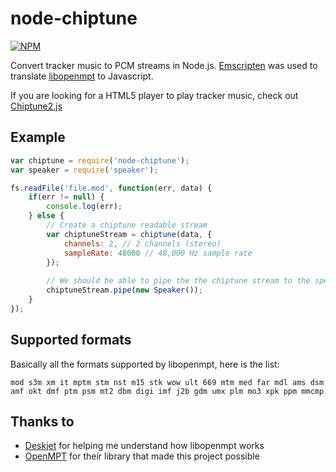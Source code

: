 # node-chiptune
[![NPM](https://nodei.co/npm/node-chiptune.png)](https://nodei.co/npm/node-chiptune/)

Convert tracker music to PCM streams in Node.js.
[Emscripten](https://github.com/kripken/emscripten) was used to translate [libopenmpt](http://lib.openmpt.org/libopenmpt) to Javascript.

If you are looking for a HTML5 player to play tracker music, check out [Chiptune2.js](https://github.com/deskjet/chiptune2.js)

## Example

```javascript
var chiptune = require('node-chiptune');
var speaker = require('speaker');

fs.readFile('file.mod', function(err, data) {
    if(err != null) {
        console.log(err);
    } else {
        // Create a chiptune readable stream
        var chiptuneStream = chiptune(data, {
            channels: 2, // 2 channels (stereo)
            sampleRate: 48000 // 48,000 Hz sample rate
        });
        
        // We should be able to pipe the the chiptune stream to the speaker
        chiptuneStream.pipe(new Speaker());
    }
});
```

## Supported formats
Basically all the formats supported by libopenmpt, here is the list:

`mod s3m xm it mptm stm nst m15 stk wow ult 669 mtm med far mdl ams dsm amf okt dmf ptm psm mt2 dbm digi imf j2b gdm umx plm mo3 xpk ppm mmcmp`

## Thanks to

* [Deskjet](https://github.com/deskjet) for helping me understand how libopenmpt works
* [OpenMPT](http://openmpt.org/) for their library that made this project possible